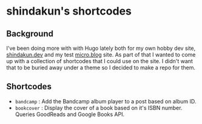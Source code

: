 # shindakun's shortcodes

## Background

I've been doing more with with Hugo lately both for my own hobby dev site, [shindakun.dev](https://shindakun.dev) and my test [micro.blog](https://shindakun.micro.blog) site. As part of that I wanted to come up with a collection of shortcodes that I could use on the site. I didn't want that to be buried away under a theme so I decided to make a repo for them.

## Shortcodes

- `bandcamp` : Add the Bandcamp album player to a post based on album ID.
- `bookcover` : Display the cover of a book based on it's ISBN number. Queries GoodReads and Google Books API.
